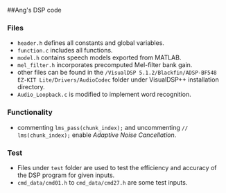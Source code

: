 ##Ang's DSP code

### Files
- `header.h` defines all constants and global variables.
- `function.c` includes all functions.
- `model.h` contains speech models exported from MATLAB.
- `mel_filter.h` incorporates precomputed Mel-filter bank gain.
- other files can be found in the `/VisualDSP 5.1.2/Blackfin/ADSP-BF548 EZ-KIT Lite/Drivers/AudioCodec` folder under VisualDSP++ installation directory.
- `Audio_Loopback.c` is modified to implement word recognition.

### Functionality
- commenting `lms_pass(chunk_index);` and uncommenting `// lms(chunk_index);` enable *Adaptive Noise Cancellation*.

### Test
- Files under `test` folder are used to test the efficiency and accuracy of the DSP program for given inputs.
- `cmd_data/cmd01.h` to `cmd_data/cmd27.h` are some test inputs.

